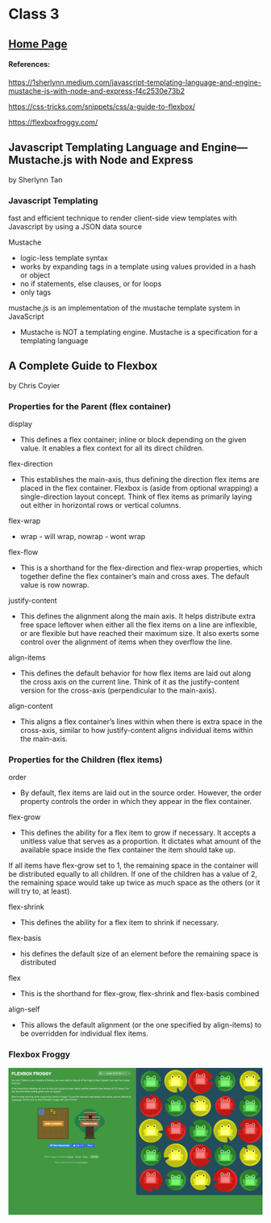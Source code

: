 # Class 3

## [Home Page](../README.md)

#### References:

https://1sherlynn.medium.com/javascript-templating-language-and-engine-mustache-js-with-node-and-express-f4c2530e73b2

https://css-tricks.com/snippets/css/a-guide-to-flexbox/

https://flexboxfroggy.com/


## Javascript Templating Language and Engine— Mustache.js with Node and Express

by Sherlynn Tan

### Javascript Templating

fast and efficient technique to render client-side view templates with Javascript by using a JSON data source

Mustache
- logic-less template syntax
- works by expanding tags in a template using values provided in a hash or object
- no if statements, else clauses, or for loops
- only tags

mustache.js is an implementation of the mustache template system in JavaScript

- Mustache is NOT a templating engine. Mustache is a specification for a templating language

## A Complete Guide to Flexbox 

by Chris Coyier

### Properties for the Parent (flex container)

display
- This defines a flex container; inline or block depending on the given value. It enables a flex context for all its direct children.

flex-direction

- This establishes the main-axis, thus defining the direction flex items are placed in the flex container. Flexbox is (aside from optional wrapping) a single-direction layout concept. Think of flex items as primarily laying out either in horizontal rows or vertical columns.

flex-wrap

- wrap - will wrap, nowrap - wont wrap

flex-flow
- This is a shorthand for the flex-direction and flex-wrap properties, which together define the flex container’s main and cross axes. The default value is row nowrap.

justify-content

- This defines the alignment along the main axis. It helps distribute extra free space leftover when either all the flex items on a line are inflexible, or are flexible but have reached their maximum size. It also exerts some control over the alignment of items when they overflow the line.

align-items

- This defines the default behavior for how flex items are laid out along the cross axis on the current line. Think of it as the justify-content version for the cross-axis (perpendicular to the main-axis).

align-content

- This aligns a flex container’s lines within when there is extra space in the cross-axis, similar to how justify-content aligns individual items within the main-axis.

### Properties for the Children (flex items)

order

- By default, flex items are laid out in the source order. However, the order property controls the order in which they appear in the flex container.

flex-grow

- This defines the ability for a flex item to grow if necessary. It accepts a unitless value that serves as a proportion. It dictates what amount of the available space inside the flex container the item should take up.

If all items have flex-grow set to 1, the remaining space in the container will be distributed equally to all children. If one of the children has a value of 2, the remaining space would take up twice as much space as the others (or it will try to, at least).

flex-shrink

- This defines the ability for a flex item to shrink if necessary.

flex-basis

- his defines the default size of an element before the remaining space is distributed

flex

- This is the shorthand for flex-grow, flex-shrink and flex-basis combined

align-self

- This allows the default alignment (or the one specified by align-items) to be overridden for individual flex items.

### Flexbox Froggy 

![Level 24 complete](../assets/flexboxfroggy.png)
